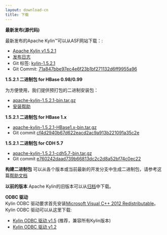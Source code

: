 ```yaml
---
layout: download-cn
title: 下载
---
```


__最新发布(源代码)__

最新发布的Apache Kylin™可以从ASF网站下载：:

* [Apache Kylin v1.5.2.1](http://www.apache.org/dyn/closer.cgi/kylin/apache-kylin-1.5.2.1/)
* [发布日志](http://kylin.apache.org/docs15/release_notes.html)
* Git 标签: [kylin-1.5.2.1](https://github.com/apache/kylin/tree/kylin-1.5.2.1)
* Git Commit: [71a847bbe97ec4e6f23b1bf271132d6ff9955a96](https://github.com/apache/kylin/commit/71a847bbe97ec4e6f23b1bf271132d6ff9955a96)

__1.5.2.1 二进制包 for HBase 0.98/0.99__

为方便使用，我们提供预打包的二进制安装包：

* [apache-kylin-1.5.2.1-bin.tar.gz](https://dist.apache.org/repos/dist/release/kylin/apache-kylin-1.5.2.1/apache-kylin-1.5.2.1-bin.tar.gz)
* [安装帮助](http://kylin.apache.org/docs15/install)

__1.5.2.1 二进制包 for HBase 1.x__

* [apache-kylin-1.5.2.1-HBase1.x-bin.tar.gz](https://dist.apache.org/repos/dist/release/kylin/apache-kylin-1.5.2.1/apache-kylin-1.5.2.1-HBase1.x-bin.tar.gz)
* Git commit [cf4d2940b67d622eacd2ac9a913b221091a35c2e](https://github.com/apache/kylin/commit/cf4d2940b67d622eacd2ac9a913b221091a35c2e)

__1.5.2.1 二进制包 for CDH 5.7__

* [apache-kylin-1.5.2.1-cdh5.7-bin.tar.gz](https://dist.apache.org/repos/dist/release/kylin/apache-kylin-1.5.2.1/apache-kylin-1.5.2.1-cdh5.7-bin.tar.gz)
* Git commit [e760242daad739b66813dc2c2d8a52bf74c0ec22](https://github.com/apache/kylin/commit/e760242daad739b66813dc2c2d8a52bf74c0ec22)

__构建二进制包__
可以从各个版本或当前最新的开发分支中生成二进制包，请参考这篇[帮助文档](https://kylin.apache.org/development/howto_package.html)

__以前的版本__
Apache Kylin的旧版本可以从[归档](https://archive.apache.org/dist/kylin/)中下载。

__ODBC 驱动__  
Kylin ODBC 驱动要求首先安装[Microsoft Visual C++ 2012 Redistributable]()。 
Kylin ODBC 驱动可以从这里下载:

* [Kylin ODBC 驱动 v1.5](http://kylin.apache.org/download/KylinODBCDriver-1.5.zip) (推荐，兼容所有Kylin版本)
* [Kylin ODBC 驱动 v1.2](http://kylin.apache.org/download/KylinODBCDriver-1.2.zip)
